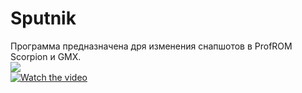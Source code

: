 # Sputnik  
Программа предназначена дря изменения снапшотов в ProfROM Scorpion и GMX.  
![](https://www.youtube.com/watch?v=7sQcda_H0Sw)  
[![Watch the video](https://img.youtube.com/vi/7sQcda_H0Sw/maxresdefault.jpg)](https://www.youtube.com/watch?v=7sQcda_H0Sw)
